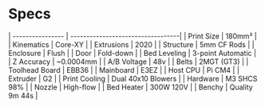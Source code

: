 # Specs

| ---------------- | ----------------------------------|
| Print Size       | 180mm³ |
| Kinematics       | Core-XY |
| Extrusions       | 2020 |
| Structure        | 5mm CF Rods |
| Enclosure        | Flush |
| Door             | Fold-down |
| Bed Leveling     | 3-point Automatic |
| Z Accuracy       | ~0.0004mm |
| A/B Voltage      | 48v |
| Belts            | 2MGT (GT3) |
| Toolhead Board   | EBB36 |
| Mainboard        | E3EZ  |
| Host CPU         | Pi CM4 |
| Extruder         | G2 |
| Print Cooling    | Dual 40x10 Blowers |
| Hardware         | M3 SHCS 98% |
| Nozzle           | High-flow |
| Bed Heater       | 300W 120V |
| Benchy           | Quality 9m 44s |
